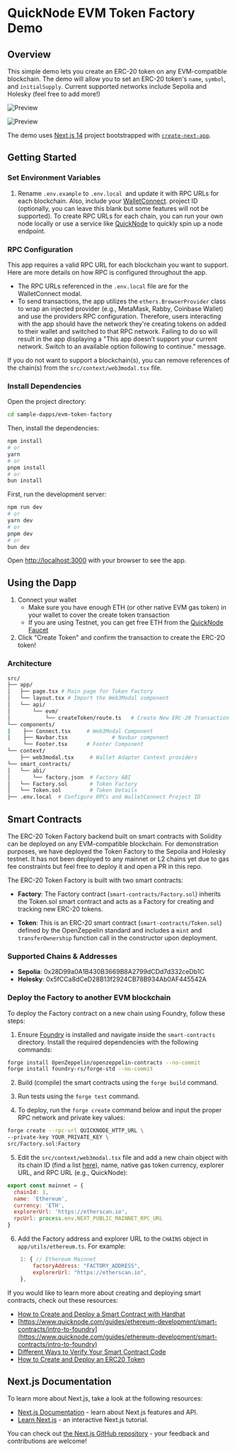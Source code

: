 # QuickNode EVM Token Factory Demo

## Overview

This simple demo lets you create an ERC-20 token on any EVM-compatible blockchain. The demo will allow you to set an ERC-20 token's `name`, `symbol`, and `initialSupply`. Current supported networks include Sepolia and Holesky (feel free to add more!)

![Preview](public/preview.png)

![Preview](public/preview2.png)

The demo uses [Next.js 14](https://nextjs.org/) project bootstrapped with [`create-next-app`](https://github.com/vercel/next.js/tree/canary/packages/create-next-app).

## Getting Started

### Set Environment Variables

1. Rename `.env.example` to `.env.local `and update it with RPC URLs for each blockchain. Also, include your [WalletConnect](https://cloud.walletconnect.com/). project ID (optionally, you can leave this blank but some features will not be supported). To create RPC URLs for each chain, you can run your own node locally or use a service like [QuickNode](https://quicknode.com) to quickly spin up a node endpoint.

### RPC Configuration

This app requires a valid RPC URL for each blockchain you want to support. Here are more details on how RPC is configured throughout the app.

- The RPC URLs referenced in the `.env.local` file are for the WalletConnect modal.
- To send transactions, the app utilizes the `ethers.BrowserProvider` class to wrap an injected provider (e.g., MetaMask, Rabby, Coinbase Wallet) and use the providers RPC configuration. Therefore, users interacting with the app should have the network they're creating tokens on added to their wallet and switched to that RPC network. Failing to do so will result in the app displaying a "This app doesn’t support your current network. Switch to an available option following to continue." message.

If you do not want to support a blockchain(s), you can remove references of the chain(s) from the `src/context/web3modal.tsx` file.

### Install Dependencies

Open the project directory:

```bash
cd sample-dapps/evm-token-factory
```

Then, install the dependencies:

```bash
npm install
# or
yarn
# or
pnpm install
# or
bun install
```

First, run the development server:

```bash
npm run dev
# or
yarn dev
# or
pnpm dev
# or
bun dev
```

Open [http://localhost:3000](http://localhost:3000) with your browser to see the app.

## Using the Dapp

1. Connect your wallet
    - Make sure you have enough ETH (or other native EVM gas token) in your wallet to cover the create token transaction
    - If you are using Testnet, you can get free ETH from the [QuickNode Faucet](https://faucet.quicknode.com/)
2. Click "Create Token" and confirm the transaction to create the ERC-2O token!

### Architecture

```bash
src/
├── app/
│   ├── page.tsx # Main page for Token Factory
│   └── layout.tsx # Import the Web3Modal component
│   └── api/
│       └── evm/
│           └── createToken/route.ts   # Create New ERC-20 Transaction
└── components/
|    ├── Connect.tsx     # Web3Modal Component
|    ├── Navbar.tsx              # Navbar component
     └── Footer.tsx      # Footer Component
└── context/
    ├── web3modal.tsx     # Wallet Adapter Context providers 
└── smart_contracts/
│   └── abi/
│       └── factory.json  # Factory ABI
│   └── Factory.sol       # Token Factory 
│   └── Token.sol         # Token Details
├── .env.local  # Configure RPCs and WalletConnect Project ID
```

## Smart Contracts

The ERC-20 Token Factory backend built on smart contracts with Solidity can be deployed on any EVM-compatible blockchain. For demonstration purposes, we have deployed the Token Factory to the Sepolia and Holesky testnet. It has not been deployed to any mainnet or L2 chains yet due to gas fee constraints but feel free to deploy it and open a PR in this repo.

The ERC-20 Token Factory is built with two smart contracts:

- **Factory**: The Factory contract (`smart-contracts/Factory.sol`) inherits the Token.sol smart contract and acts as a Factory for creating and tracking new ERC-20 tokens.

- **Token**: This is an ERC-20 smart contract (`smart-contracts/Token.sol`) defined by the OpenZeppelin standard and includes a `mint` and `transferOwnership` function call in the constructor upon deployment.

### Supported Chains & Addresses

- **Sepolia**: 0x28D99a0A1B430B3669B8A2799dCDd7d332ceDb1C
- **Holesky**: 0x5fCCa8dCeD28B13f2924CB78B934Ab0AF445542A

### Deploy the Factory to another EVM blockchain

To deploy the Factory contract on a new chain using Foundry, follow these steps:

1. Ensure [Foundry](https://book.getfoundry.sh/) is installed and navigate inside the `smart-contracts` directory. Install the required dependencies with the following commands:

```sh
forge install OpenZeppelin/openzeppelin-contracts --no-commit
forge install foundry-rs/forge-std --no-commit
```

2. Build (compile) the smart contracts using the `forge build` command.

3. Run tests using the `forge test` command.

4. To deploy, run the `forge create` command below and input the proper RPC network and private key values:

```sh
forge create --rpc-url QUICKNODE_HTTP_URL \
--private-key YOUR_PRIVATE_KEY \
src/Factory.sol:Factory
```

5. Edit the `src/context/web3modal.tsx` file and add a new chain object with its chain ID (find a list [here](https://chainlist.org/)), name, native gas token currency, explorer URL, and RPC URL (e.g., QuickNode):

```javascript
export const mainnet = {
  chainId: 1,
  name: 'Ethereum',
  currency: 'ETH',
  explorerUrl: 'https://etherscan.io',
  rpcUrl: process.env.NEXT_PUBLIC_MAINNET_RPC_URL
}
```

6. Add the Factory address and explorer URL to the `CHAINS` object in `app/utils/ethereum.ts`. For example:

```javascript
    1: { // Ethereum Mainnet
        factoryAddress: "FACTORY_ADDRESS",
        explorerUrl: "https://etherscan.io", 
    },
```

If you would like to learn more about creating and deploying smart contracts, check out these resources:

- [How to Create and Deploy a Smart Contract with Hardhat](https://www.quicknode.com/guides/ethereum-development/smart-contracts/how-to-create-and-deploy-a-smart-contract-with-hardhat)
- [https://www.quicknode.com/guides/ethereum-development/smart-contracts/intro-to-foundry](https://www.quicknode.com/guides/ethereum-development/smart-contracts/intro-to-foundry)
- [Different Ways to Verify Your Smart Contract Code](https://www.quicknode.com/guides/ethereum-development/smart-contracts/different-ways-to-verify-smart-contract-code)
- [How to Create and Deploy an ERC20 Token](https://www.quicknode.com/guides/ethereum-development/smart-contracts/how-to-create-and-deploy-an-erc20-token)

## Next.js Documentation

To learn more about Next.js, take a look at the following resources:

- [Next.js Documentation](https://nextjs.org/docs) - learn about Next.js features and API.
- [Learn Next.js](https://nextjs.org/learn) - an interactive Next.js tutorial.

You can check out [the Next.js GitHub repository](https://github.com/vercel/next.js/) - your feedback and contributions are welcome!
